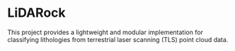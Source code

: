 # LiDARock
This project provides a lightweight and modular implementation for classifying lithologies from terrestrial laser scanning (TLS) point cloud data. 
